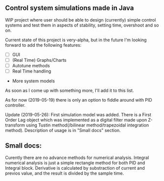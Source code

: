 Control system simulations made in Java
--------------------------
WIP project where user should be able to design (currently) simple control systems and test them in aspects of stability, setting time, overshoot and so on. 

Current state of this project is very-alpha, but in the future I'm looking forward to add the following features:
- [ ] 	GUI
- [ ]	(Real Time) Graphs/Charts
- [ ] 	Autotune methods
- [ ] 	Real Time handling
- 	More system models

As soon as I come up with something more, I'll add it to this list. 

As for now (2019-05-19) there is only an option to fiddle around with PID controller.

Update (2019-05-26):
First simulation model was added. There is a First Order Lag object which was implemented as a digital filter made upon Z-transform using Tustin method(/bilinear method/trapezoidal integration method). Description of usage is in "Small docs" section.

Small docs:
----
Curently there are no advance methods for numerical analysis.
Integral numerical analysis is just a simple rectangle method for both PID and Integral block.
Derivative is calculated by substraction of current and previos value, and the result is divided by the sample time.

